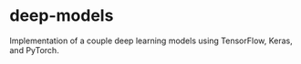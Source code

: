 # deep-models
Implementation of a couple deep learning models using TensorFlow, Keras, and PyTorch.
